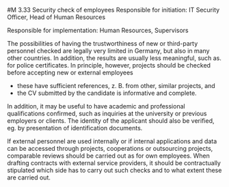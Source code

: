 #M 3.33 Security check of employees
Responsible for initiation: IT Security Officer, Head of Human Resources

Responsible for implementation: Human Resources, Supervisors

The possibilities of having the trustworthiness of new or third-party personnel checked are legally very limited in Germany, but also in many other countries. In addition, the results are usually less meaningful, such as. for police certificates. In principle, however, projects should be checked before accepting new or external employees

* these have sufficient references, z. B. from other, similar projects, and
* the CV submitted by the candidate is informative and complete.


In addition, it may be useful to have academic and professional qualifications confirmed, such as inquiries at the university or previous employers or clients. The identity of the applicant should also be verified, eg. by presentation of identification documents.

If external personnel are used internally or if internal applications and data can be accessed through projects, cooperations or outsourcing projects, comparable reviews should be carried out as for own employees. When drafting contracts with external service providers, it should be contractually stipulated which side has to carry out such checks and to what extent these are carried out.



